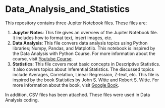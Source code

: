 # Data_Analysis_and_Statistics
This repository contains three Jupiter Notebook files. These files are:
1. **Jupyter Notes**: This file gives an overview of the Jupiter Notebook file. It includes how to format text, insert images, etc.
2. **Data Analysis**: This file convers data analysis topics using Python libraries; Numpy, Pandas, and Matplotlib. This notebook is inspired by the Data Analysis with Python Course. For more information about the course, visit [Youtube Course](https://www.youtube.com/watch?v=r-uOLxNrNk8).
3. **Statistics**: This file covers most basic concepts in Descriptive Statistics. It also covers topics about Inferential Statistics. The discussed topics include Averages, Correlation, Linear Regression, Z-text, etc. This file is inspired by the book Statistics by John S. Witte and Robert S. Witte. For more information about the book, visit [Google Book](https://books.google.com.ag/books?id=KcxjDwAAQBAJ&printsec=frontcover&source=gbs_vpt_read#v=onepage&q&f=false). 

In addition, CSV files has been attached. These files were used in Data Analysis coding.
